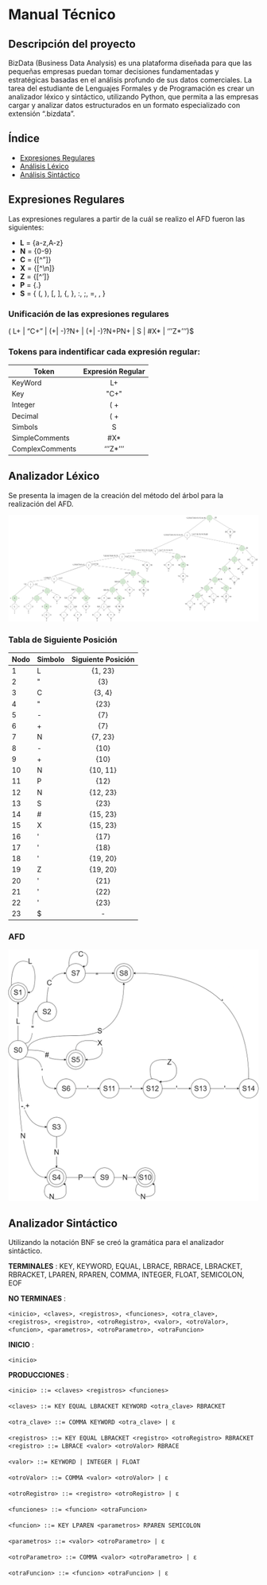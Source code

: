 # Manual Técnico

## Descripción del proyecto
BizData (Business Data Analysis) es una plataforma diseñada para que las pequeñas empresas puedan tomar decisiones fundamentadas y estratégicas basadas en el análisis profundo de sus datos comerciales. La tarea del estudiante de Lenguajes Formales y de Programación es crear un analizador léxico y sintáctico, utilizando Python, que permita a las empresas cargar y analizar datos estructurados en un formato especializado con extensión “.bizdata”.

## Índice

- [Expresiones Regulares](#expresiones-regulares)
- [Análisis Léxico](#analizador-léxico)
- [Análisis Sintáctico]()

## Expresiones Regulares
Las expresiones regulares a partir de la cuál se realizo el AFD fueron las siguientes:

- **L** = {a-z,A-z}
- **N** = {0-9}
- **C** = {[^”]}
- **X** = {[^\n]}
- **Z** = {[^’]}
- **P** = {.}
- **S** = { (, ), [, ], {, }, :, ;, =, , }

### Unificación de las expresiones regulares
( L+ | “C+” | (+| -)?N+ | (+| -)?N+PN+ | S | #X* | ‘’’Z*’’’)$

### Tokens para indentificar cada expresión regular:

| Token | Expresión Regular  |
| --------- |:-------------:|
| KeyWord | L+ |
| Key  | "C+" |
| Integer | ( +| -)?N+ |
| Decimal | ( +| -)?N+PN+ |
| Simbols | S |
| SimpleComments | #X* |
| ComplexComments | ‘’’Z*’’’ |

## Analizador Léxico
Se presenta la imagen de la creación del método del árbol para la realización del AFD.

![Método del árbol](../assets/TreeMethod.png)

### Tabla de Siguiente Posición
| Nodo  | Simbolo | Siguiente Posición |
| ------------- | ------------- |:-------------:|
| 1 | L | {1, 23} |
| 2 | " | {3} |
| 3 | C | {3, 4} | 
| 4 | " | {23} |
| 5 | - | {7} |
| 6 | + | {7} |
| 7 | N | {7, 23} | 
| 8 | - | {10} |
| 9 | + | {10} |
| 10 | N | {10, 11} | 
| 11 | P | {12} | 
| 12 | N | {12, 23} | 
| 13 | S | {23} | 
| 14 | # | {15, 23} | 
| 15 | X | {15, 23} | 
| 16 | ' | {17} | 
| 17 | ' | {18} | 
| 18 | ' | {19, 20} | 
| 19 | Z | {19, 20} | 
| 20 | ' | {21} | 
| 21 | ' | {22} | 
| 22 | ' | {23} | 
| 23 | $ | - |

### AFD
![AFD](../assets/AFD.png)

## Analizador Sintáctico
Utilizando la notación BNF se creó la gramática para el analizador sintáctico.

**TERMINALES** : KEY, KEYWORD, EQUAL, LBRACE, RBRACE, LBRACKET, RBRACKET, LPAREN, RPAREN, COMMA, INTEGER, FLOAT, SEMICOLON, EOF

**NO TERMINAES** :

    <inicio>, <claves>, <registros>, <funciones>, <otra_clave>, <registros>, <registro>, <otroRegistro>, <valor>, <otroValor>, <funcion>, <parametros>, <otroParametro>, <otraFuncion>

**INICIO** : 

    <inicio>

**PRODUCCIONES** :

    <inicio> ::= <claves> <registros> <funciones>

    <claves> ::= KEY EQUAL LBRACKET KEYWORD <otra_clave> RBRACKET

    <otra_clave> ::= COMMA KEYWORD <otra_clave> | ε

    <registros> ::= KEY EQUAL LBRACKET <registro> <otroRegistro> RBRACKET
    <registro> ::= LBRACE <valor> <otroValor> RBRACE

    <valor> ::= KEYWORD | INTEGER | FLOAT

    <otroValor> ::= COMMA <valor> <otroValor> | ε

    <otroRegistro> ::= <registro> <otroRegistro> | ε

    <funciones> ::= <funcion> <otraFuncion>

    <funcion> ::= KEY LPAREN <parametros> RPAREN SEMICOLON

    <parametros> ::= <valor> <otroParametro> | ε

    <otroParametro> ::= COMMA <valor> <otroParametro> | ε

    <otraFuncion> ::= <funcion> <otraFuncion> | ε